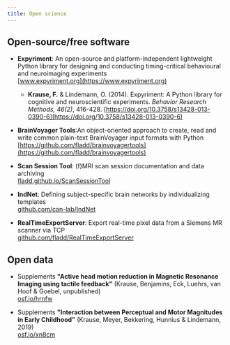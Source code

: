 ```yaml
---
title: Open science
---
```


## Open-source/free software
* **Expyriment**: An open-source and platform-independent lightweight Python library for designing and conducting timing-critical behavioural and neuroimaging experiments  
  [www.expyriment.org](https://www.expyriment.org)
  
  * **Krause, F.** & Lindemann, O. (2014). Expyriment: A Python library for
cognitive and neuroscientific experiments. _Behavior Research Methods,
46(2)_, 416-428.
    [https://doi.org/10.3758/s13428-013-0390-6](https://doi.org/10.3758/s13428-013-0390-6)
    
* **BrainVoyager Tools**:An object-oriented approach to create, read and write common plain-text BrainVoyager input formats with Python
  [https://github.com/fladd/brainvoyagertools](https://github.com/fladd/brainvoyagertools)

* **Scan Session Tool**: (f)MRI scan session documentation and data archiving  
  [fladd.github.io/ScanSessionTool](http://fladd.github.io/ScanSessionTool)
  
* **IndNet**: Defining subject-specific brain networks by individualizing templates  
  [github.com/can-lab/IndNet](https://github.com/can-lab/IndNet)

* **RealTimeExportServer**: Export real-time pixel data from a Siemens MR scanner via TCP  
  [github.com/fladd/RealTimeExportServer](https://github.com/fladd/RealTimeExportServer)

## Open data
* Supplements **"Active head motion reduction in Magnetic Resonance Imaging using tactile feedback"**
  (Krause, Benjamins, Eck, Luehrs, van Hoof & Goebel, unpublished)  
  [osf.io/hrnfw](https://osf.io/hrnfw/)
  
* Supplements **"Interaction between Perceptual and Motor Magnitudes in Early Childhood"**
  (Krause, Meyer, Bekkering, Hunnius & Lindemann, 2019)  
  [osf.io/xn8cm](https://osf.io/xn8cm/)
